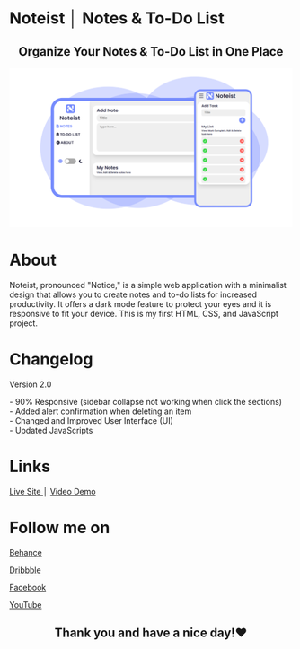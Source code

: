 # Noteist │ Notes & To-Do List
<h2 align="center"> Organize Your Notes & To-Do List in One Place </h2>

![about](https://github.com/jmprz/noteist/blob/3f7f7c7c81376986e07cdaa7d769c88fea772240/images/about.svg)

<h1> About </h1>
Noteist, pronounced "Notice," is a simple web application with a minimalist design that allows you to create notes and to-do lists for increased productivity. It offers a dark mode feature to protect your eyes and it is responsive to fit your device. This is my first HTML, CSS, and JavaScript project.

<h1> Changelog </h1>
Version 2.0
<p>- 90% Responsive (sidebar collapse not working when click the sections) <br>
- Added alert confirmation when deleting an item <br>
- Changed and Improved User Interface (UI)<br>
- Updated JavaScripts <p>

<h1> Links </h1>

<a href="https://noteist.vercel.app" target="_blank"> Live Site </a> │ <a href="https://youtu.be/3PZ6Ljc_eFs" target="_blank"> Video Demo </a> 

<h1>Follow me on </h1>
<p> <a href="https://www.behance.net/jmpstudio" target="_blank"> Behance </a> </p>
<p>  <a href="https://www.dribbble.com/jmpstudio" target="_blank"> Dribbble </a> </p>
<p> <a href="https://www.facebook.com/jmpstudio.designs"  target="_blank"> Facebook </a> </p>
<p>  <a href="https://www.youtube.com/channel/UCmHTFfv3mFSnEE9I20X2GvA" target="_blank"> YouTube </a> </p>

<h2 align="center"> Thank you and have a nice day!❤ </h2>
